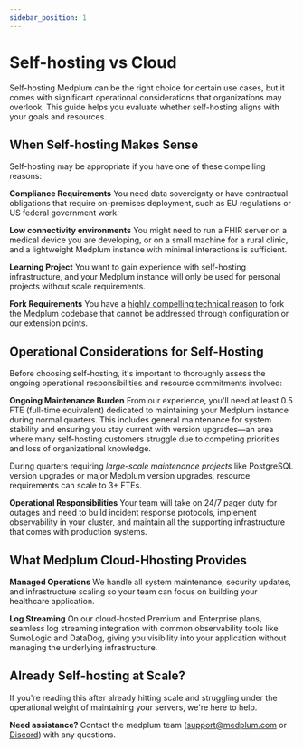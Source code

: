 ```yaml
---
sidebar_position: 1
---
```


# Self-hosting vs Cloud

Self-hosting Medplum can be the right choice for certain use cases, but it comes with significant operational considerations that organizations may overlook. This guide helps you evaluate whether self-hosting aligns with your goals and resources.

## When Self-hosting Makes Sense

Self-hosting may be appropriate if you have one of these compelling reasons:

**Compliance Requirements**
You need data sovereignty or have contractual obligations that require on-premises deployment, such as EU regulations or US federal government work. 

**Low connectivity environments**
You might need to run a FHIR server on a medical device you are developing, or on a small machine for a rural clinic, and a lightweight Medplum instance with minimal interactions is sufficient. 

**Learning Project**
You want to gain experience with self-hosting infrastructure, and your Medplum instance will only be used for personal projects without scale requirements.

**Fork Requirements**
You have a [highly compelling technical reason](/blog/so-youre-thinking-about-forking) to fork the Medplum codebase that cannot be addressed through configuration or our extension points.

## Operational Considerations for Self-Hosting

Before choosing self-hosting, it's important to thoroughly assess the ongoing operational responsibilities and resource commitments involved:

**Ongoing Maintenance Burden**
From our experience, you'll need at least 0.5 FTE (full-time equivalent) dedicated to maintaining your Medplum instance during normal quarters. This includes general maintenance for system stability and ensuring you stay current with version upgrades—an area where many self-hosting customers struggle due to competing priorities and loss of organizational knowledge. 

During quarters requiring *large-scale maintenance projects* like PostgreSQL version upgrades or major Medplum version upgrades, resource requirements can scale to 3+ FTEs.

**Operational Responsibilities**
Your team will take on 24/7 pager duty for outages and need to build incident response protocols, implement observability in your cluster, and maintain all the supporting infrastructure that comes with production systems.

## What Medplum Cloud-Hhosting Provides

**Managed Operations**
We handle all system maintenance, security updates, and infrastructure scaling so your team can focus on building your healthcare application.

**Log Streaming**
On our cloud-hosted Premium and Enterprise plans, seamless log streaming integration with common observability tools like SumoLogic and DataDog, giving you visibility into your application without managing the underlying infrastructure.

## Already Self-hosting at Scale?

If you're reading this after already hitting scale and struggling under the operational weight of maintaining your servers, we're here to help. 

**Need assistance?** Contact the medplum team ([support@medplum.com](mailto:support@medplum.com) or [Discord](https://discord.gg/medplum])) with any questions.